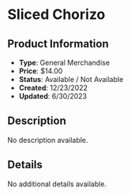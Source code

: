 # Sliced Chorizo

## Product Information
- **Type**: General Merchandise
- **Price**: $14.00
- **Status**: Available / Not Available
- **Created**: 12/23/2022
- **Updated**: 6/30/2023

## Description
No description available.



## Details
No additional details available.
